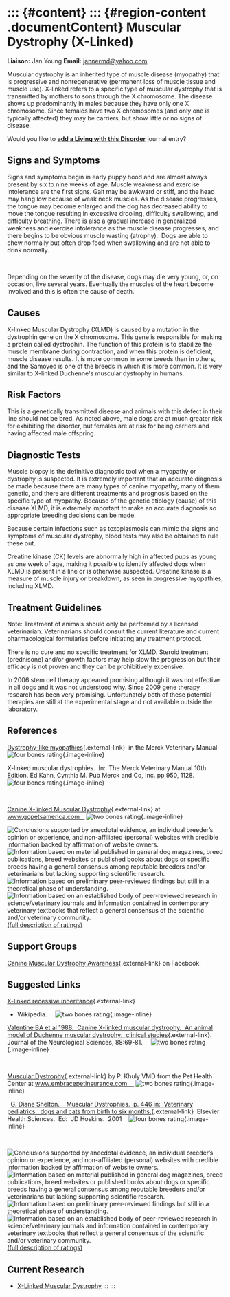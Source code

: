 ::: {#content}
::: {#region-content .documentContent}
Muscular Dystrophy (X-Linked)
=============================

**Liaison:** Jan Young **Email:** <jannermd@yahoo.com>

<div>

Muscular dystrophy is an inherited type of muscle disease (myopathy)
that is progressive and nonregenerative (permanent loss of muscle tissue
and muscle use). X-linked refers to a specific type of muscular
dystrophy that is transmitted by mothers to sons through the X
chromosome. The disease shows up predominantly in males because they
have only one X chromosome. Since females have two X chromosomes (and
only one is typically affected) they may be carriers, but show little or
no signs of disease.

</div>

Would you like to **[add a Living with this
Disorder](x-linked-muscular-dystrophy/addliving_form.html)** journal
entry?

Signs and Symptoms
------------------

Signs and symptoms begin in early puppy hood and are almost always
present by six to nine weeks of age. Muscle weakness and exercise
intolerance are the first signs. Gait may be awkward or stiff, and the
head may hang low because of weak neck muscles. As the disease
progresses, the tongue may become enlarged and the dog has decreased
ability to move the tongue resulting in excessive drooling, difficulty
swallowing, and difficulty breathing. There is also a gradual increase
in generalized weakness and exercise intolerance as the muscle disease
progresses, and there begins to be obvious muscle wasting (atrophy). 
Dogs are able to chew normally but often drop food when swallowing and
are not able to drink normally.

 

Depending on the severity of the disease, dogs may die very young, or,
on occasion, live several years. Eventually the muscles of the heart
become involved and this is often the cause of death.

Causes
------

X-linked Muscular Dystrophy (XLMD) is caused by a mutation in the
dystrophin gene on the X chromosome. This gene is responsible for making
a protein called dystrophin. The function of this protein is to
stabilize the muscle membrane during contraction, and when this protein
is deficient, muscle disease results. It is more common in some breeds
than in others, and the Samoyed is one of the breeds in which it is more
common. It is very similar to X-linked Duchenne's muscular dystrophy in
humans.

Risk Factors
------------

This is a genetically transmitted disease and animals with this defect
in their line should not be bred. As noted above, male dogs are at much
greater risk for exhibiting the disorder, but females are at risk for
being carriers and having affected male offspring.

Diagnostic Tests
----------------

Muscle biopsy is the definitive diagnostic tool when a myopathy or
dystrophy is suspected. It is extremely important that an accurate
diagnosis be made because there are many types of canine myopathy, many
of them genetic, and there are different treatments and prognosis based
on the specific type of myopathy. Because of the genetic etiology
(cause) of this disease XLMD, it is extremely important to make an
accurate diagnosis so appropriate breeding decisions can be made.

Because certain infections such as toxoplasmosis can mimic the signs and
symptoms of muscular dystrophy, blood tests may also be obtained to rule
these out.

Creatine kinase (CK) levels are abnormally high in affected pups as
young as one week of age, making it possible to identify affected dogs
when XLMD is present in a line or is otherwise suspected. Creatine
kinase is a measure of muscle injury or breakdown, as seen in
progressive myopathies, including XLMD.

Treatment Guidelines
--------------------

Note: Treatment of animals should only be performed by a licensed
veterinarian. Veterinarians should consult the current literature and
current pharmacological formularies before initiating any treatment
protocol.

There is no cure and no specific treatment for XLMD. Steroid treatment
(prednisone) and/or growth factors may help slow the progression but
their efficacy is not proven and they can be prohibitively expensive.

In 2006 stem cell therapy appeared promising although it was not
effective in all dogs and it was not understood why. Since 2009 gene
therapy research has been very promising. Unfortunately both of these
potential therapies are still at the experimental stage and not
available outside the laboratory.

References
----------

[Dystrophy-like
myopathies](http://www.merckvetmanual.com/mvm/musculoskeletal_system/congenital_and_inherited_anomalies_of_the_musculoskeletal_system/congenital_and_inherited_anomalies_of_the_musculoskeletal_system_in_multiple_species.html){.external-link} 
in the Merck Veterinary Manual ![four bones
rating](images/disorder-images/4-bones.gif/image_preview.png){.image-inline}

X-linked muscular dystrophies.  In:  The Merck Veterinary Manual 10th
Edition. Ed Kahn, Cynthia M. Pub Merck and Co, Inc. pp 950, 1128.   
![four bones
rating](images/disorder-images/4-bones.gif/image_preview.png){.image-inline}

 

[Canine X-linked Muscular
Dystrophy](http://www.gopetsamerica.com/dog-health/canine_x_linked_muscular_dystrophy.aspx){.external-link}
at www.gopetsamerica.com    ![two bones
rating](images/disorder-images/2-bones.gif/image_preview.png){.image-inline}

<div>

![](x-linked-muscular-dystrophy/bone.gif "Conclusions supported by anecdotal evidence, an individual breeder’s opinion or experience, and non-affiliated (personal) websites with credible information backed by affirmation of website owners.")
![](x-linked-muscular-dystrophy/2-bones.gif "Information based on material published in general dog magazines, breed publications, breed websites or published books about dogs or specific breeds  having a general consensus among reputable breeders and/or veterinarians but lacking supporting scientific research.")
![](x-linked-muscular-dystrophy/3-bones.gif "Information based on preliminary peer-reviewed findings but still in a theoretical phase of understanding.")
![](x-linked-muscular-dystrophy/4-bones.gif "Information based on an established body of peer-reviewed research in science/veterinary journals and information contained in contemporary veterinary textbooks that reflect a general consensus of the scientific and/or veterinary community.")
[(full description of ratings)](ratings-what-do-they-mean.html)

</div>

Support Groups
--------------

[Canine Muscular Dystrophy
Awareness](https://www.facebook.com/pages/Canine-Muscular-Dystrophy-Awareness-Page/156263201073112?sk=info){.external-link}
on Facebook.

Suggested Links
---------------

[X-linked recessive
inheritance](http://en.wikipedia.org/wiki/x-linked_recessive_inheritance){.external-link}
- Wikipedia.     ![two bones
rating](images/disorder-images/2-bones.gif/image_preview.png){.image-inline}

[Valentine BA et al 1988.  Canine X-linked muscular dystrophy.  An
animal model of Duchenne muscular dystrophy:  clinical
studies](http://www.ncbi.nlm.nih.gov/pubmed/3225630){.external-link}. 
Journal of the Neurological Sciences, 88:69-81.     ![two bones
rating](images/disorder-images/2-bones.gif/image_preview.png){.image-inline}

 

[Muscular
Dystrophy](http://www.embracepetinsurance.com/Health/muscular-dystrophy.aspx){.external-link}
by P. Khuly VMD from the Pet Health Center at
www.embracepetinsurance.com     ![two bones
rating](images/disorder-images/2-bones.gif/image_preview.png){.image-inline} 

  [G. Diane Shelton.    Muscular Dystrophies.  p. 446 in:  Veterinary
pediatrics:  dogs and cats from birth to six
months.](http://books.google.com/books?id=tlAm5etmJU8C&pg=PA446&lpg=PA446&dq=x+linked+muscular+dystrophy+samoyed&source=bl&ots=zY6Ac2qFuO&sig=_Px7Eq-Omun4UdCJ3PXYK-6lTLE&hl=en&ei=J2AiTqz2NISWsgOchNxf&sa=X&oi=book_result&ct=result&resnum=7&ved=0CEUQ6AEwBg%20-%20v=onepage&q=x%20linked%20muscular%20dystrophy%20samoyed&f=false){.external-link} 
Elsevier Health Sciences.  Ed:  JD Hoskins.  2001    ![four bones
rating](images/disorder-images/4-bones.gif/image_preview.png){.image-inline}

 

<div>

![](x-linked-muscular-dystrophy/bone.gif "Conclusions supported by anecdotal evidence, an individual breeder’s opinion or experience, and non-affiliated (personal) websites with credible information backed by affirmation of website owners.")
![](x-linked-muscular-dystrophy/2-bones.gif "Information based on material published in general dog magazines, breed publications, breed websites or published books about dogs or specific breeds  having a general consensus among reputable breeders and/or veterinarians but lacking supporting scientific research.")
![](x-linked-muscular-dystrophy/3-bones.gif "Information based on preliminary peer-reviewed findings but still in a theoretical phase of understanding.")
![](x-linked-muscular-dystrophy/4-bones.gif "Information based on an established body of peer-reviewed research in science/veterinary journals and information contained in contemporary veterinary textbooks that reflect a general consensus of the scientific and/or veterinary community.")
[(full description of ratings)](ratings-what-do-they-mean.html)

</div>

Current Research
----------------

-   [X-Linked Muscular
    Dystrophy](x-linked-muscular-dystrophy/x-linked-muscular-dystrophy.html)
:::
:::
